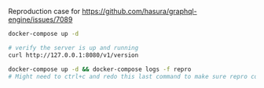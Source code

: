 Reproduction case for https://github.com/hasura/graphql-engine/issues/7089

```sh
docker-compose up -d

# verify the server is up and running
curl http://127.0.0.1:8080/v1/version

docker-compose up -d && docker-compose logs -f repro
# Might need to ctrl+c and redo this last command to make sure repro container fires after Hasura container
```